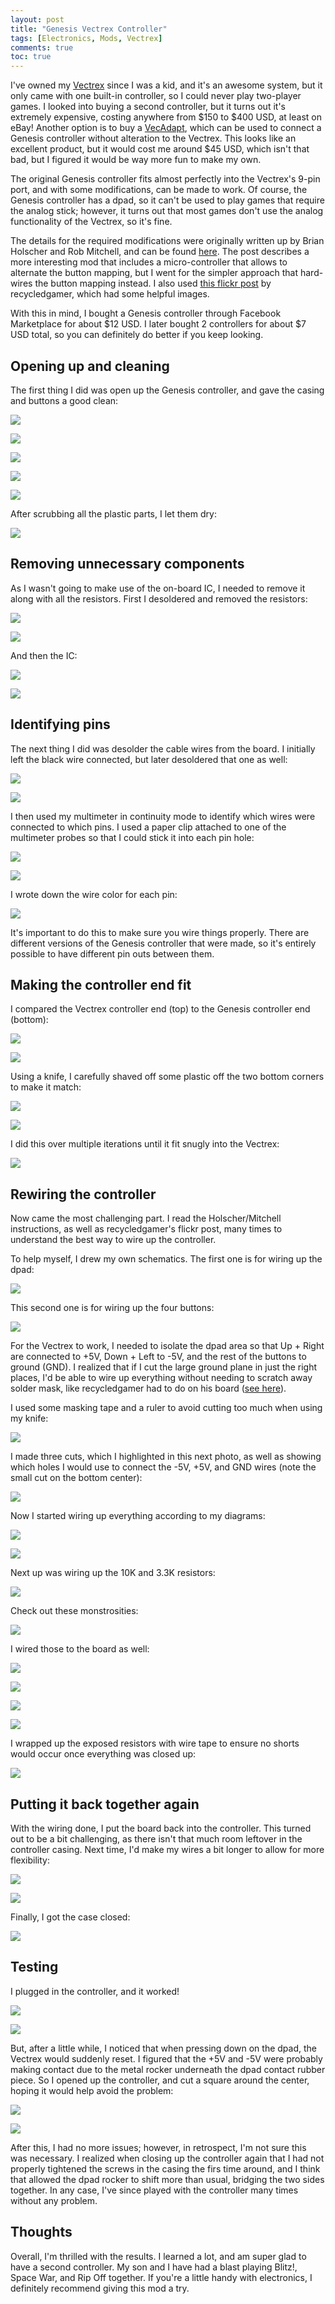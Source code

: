 ```yaml
---
layout: post
title: "Genesis Vectrex Controller"
tags: [Electronics, Mods, Vectrex]
comments: true
toc: true
---
```


I've owned my [Vectrex](https://en.wikipedia.org/wiki/Vectrex) since I was a kid, and it's an awesome system, but it only came with one built-in controller, so I could never play two-player games. I looked into buying a second controller, but it turns out it's extremely expensive, costing anywhere from $150 to $400 USD, at least on eBay! Another option is to buy a [VecAdapt](https://www.tindie.com/products/OmberTech/vecadapt-vectrex-to-sega-controller-adapter/), which can be used to connect a Genesis controller without alteration to the Vectrex. This looks like an excellent product, but it would cost me around $45 USD, which isn't that bad, but I figured it would be way more fun to make my own.

The original Genesis controller fits almost perfectly into the Vectrex's 9-pin port, and with some modifications, can be made to work. Of course, the Genesis controller has a dpad, so it can't be used to play games that require the analog stick; however, it turns out that most games don't use the analog functionality of the Vectrex, so it's fine.

The details for the required modifications were originally written up by Brian Holscher and Rob Mitchell, and can be found [here](http://www.playvectrex.com/vectech/controller.txt). The post describes a more interesting mod that includes a micro-controller that allows to alternate the button mapping, but I went for the simpler approach that hard-wires the button mapping instead. I also used [this flickr post](https://www.flickr.com/photos/14482990@N08/sets/72157620164985374/) by recycledgamer, which had some helpful images.

With this in mind, I bought a Genesis controller through Facebook Marketplace for about $12 USD. I later bought 2 controllers for about $7 USD total, so you can definitely do better if you keep looking.

## Opening up and cleaning

The first thing I did was open up the Genesis controller, and gave the casing and buttons a good clean:

![](/assets/images/genesis-vectrex-controller/IMG_7763.jpg)

![](/assets/images/genesis-vectrex-controller/IMG_7765.jpg)

![](/assets/images/genesis-vectrex-controller/IMG_7767.jpg)

![](/assets/images/genesis-vectrex-controller/IMG_7768.jpg)

![](/assets/images/genesis-vectrex-controller/IMG_7784.jpg)

After scrubbing all the plastic parts, I let them dry:

![](/assets/images/genesis-vectrex-controller/IMG_7785.jpg)


## Removing unnecessary components

As I wasn't going to make use of the on-board IC, I needed to remove it along with all the resistors. First I desoldered and removed the resistors:

![](/assets/images/genesis-vectrex-controller/IMG_7769.jpg)

![](/assets/images/genesis-vectrex-controller/IMG_7771.jpg)

And then the IC:

![](/assets/images/genesis-vectrex-controller/IMG_7772.jpg)

![](/assets/images/genesis-vectrex-controller/IMG_7773.jpg)


## Identifying pins

The next thing I did was desolder the cable wires from the board. I initially left the black wire connected, but later desoldered that one as well:

![](/assets/images/genesis-vectrex-controller/IMG_7776.jpg)

![](/assets/images/genesis-vectrex-controller/IMG_7779.jpg)

I then used my multimeter in continuity mode to identify which wires were connected to which pins. I used a paper clip attached to one of the multimeter probes so that I could stick it into each pin hole:

![](/assets/images/genesis-vectrex-controller/IMG_7780.jpg)

![](/assets/images/genesis-vectrex-controller/IMG_7781.jpg)

I wrote down the wire color for each pin:

![](/assets/images/genesis-vectrex-controller/IMG_7783.jpg)

It's important to do this to make sure you wire things properly. There are different versions of the Genesis controller that were made, so it's entirely possible to have different pin outs between them.


## Making the controller end fit

I compared the Vectrex controller end (top) to the Genesis controller end (bottom):

![](/assets/images/genesis-vectrex-controller/IMG_7786.jpg)

![](/assets/images/genesis-vectrex-controller/IMG_7787.jpg)

Using a knife, I carefully shaved off some plastic off the two bottom corners to make it match:

![](/assets/images/genesis-vectrex-controller/IMG_7788.jpg)

![](/assets/images/genesis-vectrex-controller/IMG_7789.jpg)

I did this over multiple iterations until it fit snugly into the Vectrex:

![](/assets/images/genesis-vectrex-controller/IMG_7790.jpg)


## Rewiring the controller

Now came the most challenging part. I read the Holscher/Mitchell instructions, as well as recycledgamer's flickr post, many times to understand the best way to wire up the controller.

To help myself, I drew my own schematics. The first one is for wiring up the dpad:

![](/assets/images/genesis-vectrex-controller/IMG_7805.jpg)

This second one is for wiring up the four buttons:

![](/assets/images/genesis-vectrex-controller/IMG_7806.jpg)

For the Vectrex to work, I needed to isolate the dpad area so that Up + Right are connected to +5V, Down + Left to -5V, and the rest of the buttons to ground (GND). I realized that if I cut the large ground plane in just the right places, I'd be able to wire up everything without needing to scratch away solder mask, like recycledgamer had to do on his board ([see here](https://www.flickr.com/photos/14482990@N08/3649019759/in/album-72157620164985374/)).

I used some masking tape and a ruler to avoid cutting too much when using my knife:

![](/assets/images/genesis-vectrex-controller/IMG_7802.jpg)

I made three cuts, which I highlighted in this next photo, as well as showing which holes I would use to connect the -5V, +5V, and GND wires (note the small cut on the bottom center):

![](/assets/images/genesis-vectrex-controller/IMG_7803.jpg)

Now I started wiring up everything according to my diagrams:

![](/assets/images/genesis-vectrex-controller/IMG_7811.jpg)

![](/assets/images/genesis-vectrex-controller/IMG_7813.jpg)

Next up was wiring up the 10K and 3.3K resistors:

![](/assets/images/genesis-vectrex-controller/IMG_7807.jpg)

Check out these monstrosities:

![](/assets/images/genesis-vectrex-controller/IMG_7816.jpg)

I wired those to the board as well:

![](/assets/images/genesis-vectrex-controller/IMG_7817.jpg)

![](/assets/images/genesis-vectrex-controller/IMG_7818.jpg)

![](/assets/images/genesis-vectrex-controller/IMG_7820.jpg)

![](/assets/images/genesis-vectrex-controller/IMG_7821.jpg)

I wrapped up the exposed resistors with wire tape to ensure no shorts would occur once everything was closed up:

![](/assets/images/genesis-vectrex-controller/IMG_7826.jpg)


## Putting it back together again

With the wiring done, I put the board back into the controller. This turned out to be a bit challenging, as there isn't that much room leftover in the controller casing. Next time, I'd make my wires a bit longer to allow for more flexibility:

![](/assets/images/genesis-vectrex-controller/IMG_7829.jpg)

![](/assets/images/genesis-vectrex-controller/IMG_7830.jpg)

Finally, I got the case closed:

![](/assets/images/genesis-vectrex-controller/IMG_7831.jpg)


## Testing

I plugged in the controller, and it worked!

![](/assets/images/genesis-vectrex-controller/IMG_7832.jpg)

![](/assets/images/genesis-vectrex-controller/IMG_7834.jpg)

But, after a little while, I noticed that when pressing down on the dpad, the Vectrex would suddenly reset. I figured that the +5V and -5V were probably making contact due to the metal rocker underneath the dpad contact rubber piece. So I opened up the controller, and cut a square around the center, hoping it would help avoid the problem:

![](/assets/images/genesis-vectrex-controller/IMG_7860.jpg)

![](/assets/images/genesis-vectrex-controller/IMG_7864.jpg)

After this, I had no more issues; however, in retrospect, I'm not sure this was necessary. I realized when closing up the controller again that I had not properly tightened the screws in the casing the firs time around, and I think that allowed the dpad rocker to shift more than usual, bridging the two sides together. In any case, I've since played with the controller many times without any problem.


## Thoughts

Overall, I'm thrilled with the results. I learned a lot, and am super glad to have a second controller. My son and I have had a blast playing Blitz!, Space War, and Rip Off together. If you're a little handy with electronics, I definitely recommend giving this mod a try.
